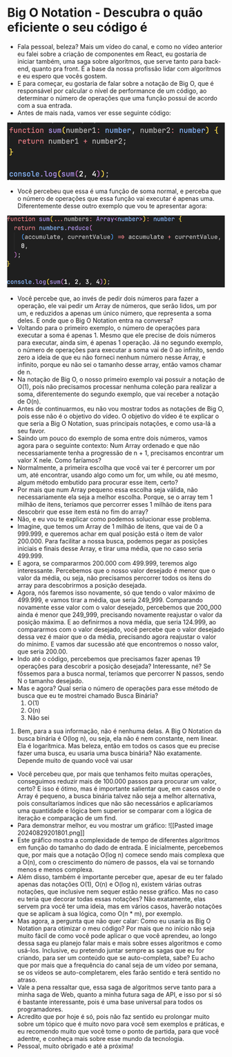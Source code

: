 # Big O Notation - Descubra o quão eficiente o seu código é

- Fala pessoal, beleza? Mais um vídeo do canal, e como no vídeo anterior eu falei sobre a criação de componentes em React, eu gostaria de iniciar também, uma saga sobre algoritmos, que serve tanto para back-end, quanto pra front. É a base da nossa profissão lidar com algoritmos e eu espero que vocês gostem.
- E para começar, eu gostaria de falar sobre a notação de Big O, que é responsável por calcular o nível de performance de um código, ao determinar o número de operações que uma função possui de acordo com a sua entrada. 
- Antes de mais nada, vamos ver esse seguinte código:

![](./o(1).png)

- Você percebeu que essa é uma função de soma normal, e perceba que o número de operações que essa função vai executar é apenas uma. Diferentemente desse outro exemplo que vou te apresentar agora:

![](./o(n).png)

- Você percebe que, ao invés de pedir dois números para fazer a operação, ele vai pedir um Array de números, que serão lidos, um por um, e reduzidos a apenas um único número, que representa a soma deles. E onde que o Big O Notation entra na conversa?
- Voltando para o primeiro exemplo, o número de operações para executar a soma é apenas 1. Mesmo que ele precise de dois números para executar, ainda sim, é apenas 1 operação. Já no segundo exemplo, o número de operações para executar a soma vai de 0 ao infinito, sendo zero a ideia de que eu não forneci nenhum número nesse Array, e infinito, porque eu não sei o tamanho desse array, então vamos chamar de n.
- Na notação de Big O, o nosso primeiro exemplo vai possuir a notação de O(1), pois não precisamos processar nenhuma coleção para realizar a soma, diferentemente do segundo exemplo, que vai receber a notação de O(n).
- Antes de continuarmos, eu não vou mostrar todos as notações de Big O, pois esse não é o objetivo do vídeo. O objetivo do vídeo é te explicar o que seria a Big O Notation, suas principais notações, e como usa-lá a seu favor.
- Saindo um pouco do exemplo de soma entre dois números, vamos agora para o seguinte contexto: Num Array ordenado e que não necessariamente tenha a progressão de n + 1, precisamos encontrar um valor X nele. Como faríamos?
- Normalmente, a primeira escolha que você vai ter é percorrer um por um, até encontrar, usando algo como um for, um while, ou até mesmo, algum método embutido para procurar esse item, certo?
- Por mais que num Array pequeno essa escolha seja válida, não necessariamente ela seja a melhor escolha. Porque, se o array tem 1 milhão de itens, teríamos que percorrer esses 1 milhão de itens para descobrir que esse item está no fim do array?
- Não, e eu vou te explicar como podemos solucionar esse problema.
- Imagine, que temos um Array de 1 milhão de itens, que vai de 0 a 999.999, e queremos achar em qual posição está o item de valor 200.000. Para facilitar a nossa busca, podemos pegar as posições iniciais e finais desse Array, e tirar uma média, que no caso seria 499.999.
- E agora, se compararmos 200.000 com 499.999, teremos algo interessante. Percebemos que o nosso valor desejado é menor que o valor da média, ou seja, não precisamos percorrer todos os itens do array para descobrirmos a posição desejada.
- Agora, nós faremos isso novamente, só que tendo o valor máximo de 499.999, e vamos tirar a média, que seria 249_999. Comparando novamente esse valor com o valor desejado, percebemos que 200_000 ainda é menor que 249_999, precisando novamente reajustar o valor da posição máxima. E ao definirmos a nova média, que seria 124.999, ao compararmos com o valor desejado, você percebe que o valor desejado dessa vez é maior que o da média, precisando agora reajustar o valor do mínimo. E vamos dar sucessão até que encontremos o nosso valor, que seria 200.00.
- Indo até o código, percebemos que precisamos fazer apenas 19 operações para descobrir a posição desejada? Interessante, né? Se fôssemos para a busca normal, teríamos que percorrer N passos, sendo N o tamanho desejado.
- Mas e agora? Qual seria o número de operações para esse método de busca que eu te mostrei chamado Busca Binária?
	1. O(1)
	2. O(n)
	3. Não sei
1. Bem, para a sua informação, não é nenhuma delas. A Big O Notation da busca binária é O(log n), ou seja, ela não é nem constante, nem linear. Ela é logarítmica. Mas beleza, então em todos os casos que eu precise fazer uma busca, eu usaria uma busca binária? Não exatamente. Depende muito de quando você vai usar
- Você percebeu que, por mais que tenhamos feito muitas operações, conseguimos reduzir mais de 100.000 passos para procurar um valor, certo? E isso é ótimo, mas é importante salientar que, em casos onde o Array é pequeno, a busca binária talvez não seja a melhor alternativa, pois consultaríamos índices que não são necessários e aplicaríamos uma quantidade e lógica bem superior se comparar com a lógica de iteração e comparação de um find.
- Para demonstrar melhor, eu vou mostrar um gráfico:
![[Pasted image 20240829201801.png]]
- Este gráfico mostra a complexidade de tempo de diferentes algoritmos em função do tamanho do dado de entrada. E inicialmente, percebemos que, por mais que a notação O(log n) comece sendo mais complexa que a O(n), com o crescimento do número de passos, ela vai se tornando menos e menos complexa. 
- Além disso, também é importante perceber que, apesar de eu ter falado apenas das notações O(1), O(n) e O(log n), existem várias outras notações, que inclusive nem sequer estão nesse gráfico. Mas no caso eu teria que decorar todas essas notações? Não exatamente, elas servem pra você ter uma ideia, mas em vários casos, haverão notações que se aplicam à sua lógica, como O(n * m), por exemplo.
- Mas agora, a pergunta que não quer calar: Como eu usaria as Big O Notation para otimizar o meu código? Por mais que no início não seja muito fácil de como você pode aplicar o que você aprendeu, ao longo dessa saga eu planejo falar mais e mais sobre esses algoritmos e como usá-los. Inclusive, eu pretendo juntar sempre as sagas que eu for criando, para ser um conteúdo que se auto-completa, sabe? Eu acho que por mais que a frequência do canal seja de um vídeo por semana, se os vídeos se auto-completarem, eles farão sentido e terá sentido no atraso.
- Vale a pena ressaltar que, essa saga de algoritmos serve tanto para a minha saga de Web, quanto a minha futura saga de API, e isso por si só é bastante interessante, pois é uma base universal para todos os programadores.
- Acredito que por hoje é só, pois não faz sentido eu prolongar muito sobre um tópico que é muito novo para você sem exemplos e práticas, e eu recomendo muito que você tome o ponto de partida, para que você adentre, e conheça mais sobre esse mundo da tecnologia.
- Pessoal, muito obrigado e até a próxima!
